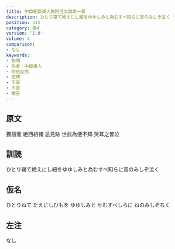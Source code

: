 ```yaml
---
title: 中臣朝臣東人贈阿倍女郎歌一首
description: ひとり寝て絶えにし紐をゆゆしみと為むすべ知らに音のみしぞ泣く
position: 515
category: 巻4
version: '1.0'
volume: 4
comparison:
- なし
keywords:
- 相聞
- 作者：中臣東人
- 阿倍女郎
- 恋情
- 不安
- 不吉
- 贈答
---
```


## 原文

獨宿而 絶西紐緒 忌見跡 世武為便不知 哭耳之曽泣

## 訓読

ひとり寝て絶えにし紐をゆゆしみと為むすべ知らに音のみしぞ泣く

## 仮名

ひとりねて たえにしひもを ゆゆしみと せむすべしらに ねのみしぞなく

## 左注

なし
